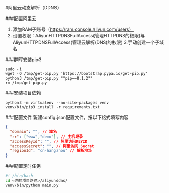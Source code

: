 #阿里云动态解析（DDNS）

###配置阿里云

1. 添加RAM子账号（https://ram.console.aliyun.com/users）
2. 设置权限：AliyunHTTPDNSFullAccess(管理HTTPDNS的权限)与AliyunHTTPDNSFullAccess(管理云解析(DNS)的权限)
3.手动创建一个子域名

###群晖安装pip3
```
sudo -i
wget -O /tmp/get-pip.py 'https://bootstrap.pypa.io/get-pip.py'
python3 /tmp/get-pip.py ""pip==8.1.2""
rm /tmp/get-pip.py
```

###安装项目依赖
```
python3 -m virtualenv --no-site-packages venv
venv/bin/pip3 install -r requirements.txt
```

###配置文件
新建config.json配置文件，按以下格式填写内容
```json
{
  "domain": "", // 域名
  "rr": ["www","demo"], // 主机记录
  "accessKeyId": "", // 阿里访问KEYID
  "accessSecret": "", // 阿里访问 Secret
  "regionId": "cn-hangzhou" // 解析地址
}
```

###配置定时任务
```sh
#! /bin/bash
cd <你的项目路径>/aliyunddns/
venv/bin/python main.py
```